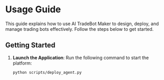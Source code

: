 # Usage Guide

This guide explains how to use AI TradeBot Maker to design, deploy, and manage trading bots effectively. Follow the steps below to get started.

## Getting Started
1. **Launch the Application**:
   Run the following command to start the platform:
   ```bash
   python scripts/deploy_agent.py
